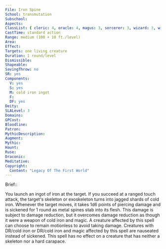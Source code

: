 ```yaml
---
File: Iron Spine
School: transmutation
Subschool: 
Aspects: 
ClassList: { cleric: 4, oracle: 4, magus: 3, sorcerer: 3, wizard: 3, witch: 3 }
CastTime: standard action
Range: medium (100 + 10 ft./level)
Area: 
Effect: 
Targets: one living creature
Duration: 1 round/level
Dismissible: 
Shapeable: 
SavingThrow: no
SR: yes
Components:
  V: yes
  S: yes
  M: cold iron ingot
  F: 
  DF: yes
Deity: 
SLALevel: 3
Domains: 
GPCost: 
Bloodline: 
Patron: 
MythicDescription: 
Augment: 
Mythic: 
Haunt: 
Ruse: 
Draconic: 
Meditative: 
Copyright:
  Content: "Legacy Of The First World"
---
```

Brief:: 

You launch an ingot of iron at the target. If you succeed at a ranged touch attack, the target's skeleton or exoskeleton turns into jagged shards of cold iron. Whenever the target moves, it takes 1d6 points of piercing damage and is sickened for 1 round as metal spines stab into its flesh. This damage is subject to damage reduction, but it overcomes damage reduction as though it were a weapon of cold iron and magic. A creature affected by this spell can choose to remain motionless to avoid taking damage. Creatures with DR/cold iron or DR/cold iron and magic affected by this spell are nauseated instead of sickened. This spell has no effect on a creature that has neither a skeleton nor a hard carapace.
